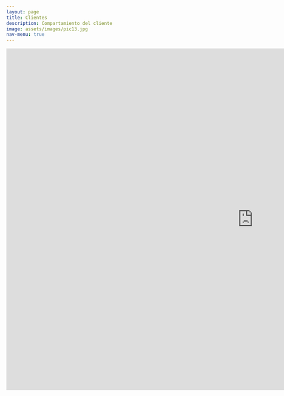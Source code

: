 ```yaml
---
layout: page
title: Clientes
description: Compartamiento del cliente
image: assets/images/pic13.jpg
nav-menu: true
---
```

<section id="one" class="row middle-md">
 	<div class="col-md-12 container">
        <iframe width="1300px" height="900px" style="border:none;" class="row center-md container-content" src="https://public.tableau.com/views/banco_rio_clientes/Clientes?:showVizHome=no&:embed=true"></iframe>
    </div>
</section>

